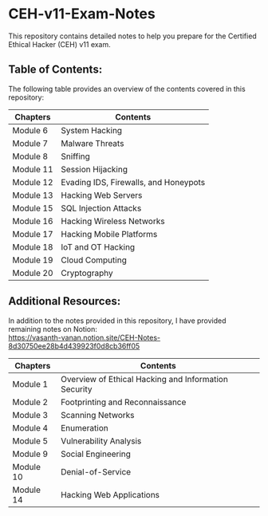 # CEH-v11-Exam-Notes

This repository contains detailed notes to help you prepare for the Certified Ethical Hacker (CEH) v11 exam. 

## Table of Contents:

The following table provides an overview of the contents covered in this repository:

  | Chapters | Contents |
  |--------------|---------------------------------------------------------|
  | Module 6     | System Hacking                                          |
  | Module 7     | Malware Threats                                         |
  | Module 8     | Sniffing                                                |
  | Module 11    | Session Hijacking                                       |
  | Module 12    | Evading IDS, Firewalls, and Honeypots                   |
  | Module 13    | Hacking Web Servers                                     |
  | Module 15    | SQL Injection Attacks                                   |
  | Module 16    | Hacking Wireless Networks                               |
  | Module 17    | Hacking Mobile Platforms                                |
  | Module 18    | IoT and OT Hacking                                      |
  | Module 19    | Cloud Computing                                         |
  | Module 20    | Cryptography                                            |

## Additional Resources:

In addition to the notes provided in this repository, I have provided remaining notes on Notion:<br>
  https://vasanth-vanan.notion.site/CEH-Notes-8d30750ee28b4d439923f0d8cb36ff05
  
  | Chapters | Contents |
  |--------------|---------------------------------------------------------|
  | Module 1     | Overview of Ethical Hacking and Information Security    |
  | Module 2     | Footprinting and Reconnaissance                         |
  | Module 3     | Scanning Networks                                       |
  | Module 4     | Enumeration                                             |
  | Module 5     | Vulnerability Analysis                                  |
  | Module 9     | Social Engineering                                      |
  | Module 10    | Denial-of-Service                                       |
  | Module 14    | Hacking Web Applications                                |
